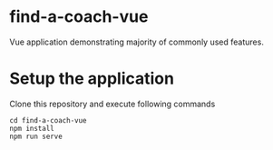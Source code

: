# find-a-coach-vue
Vue application demonstrating majority of commonly used features.


# Setup the application
Clone this repository and execute following commands
```
cd find-a-coach-vue
npm install
npm run serve
```
